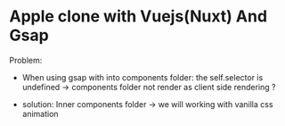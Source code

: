 # Apple clone with Vuejs(Nuxt) And Gsap

Problem:

- When using gsap with into components folder: the self.selector is undefined -> components folder not render as client side rendering ?

* solution: Inner components folder -> we will working with vanilla css animation

